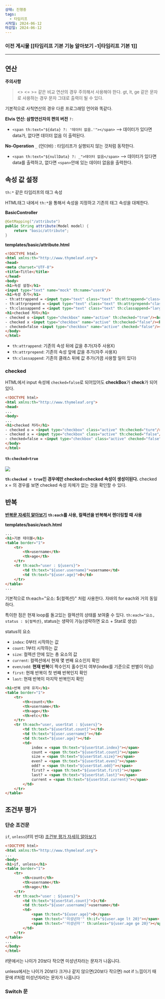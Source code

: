 ```yaml
---
상태: 진행중
tags:
  - 타임리프
시작일: 2024-06-12
마감일: 2024-06-12
---
```

### 이전 게시물 [[타임리프 기본 기능 알아보기 -1|타임리프 기본 1]]
---
## 연산

**주의사항**
><> <= >= 같은 비교 연산의 경우 주의해서 사용해야 한다.
>gt, lt, ge 같은 문자로 사용하는 경우 문자 그대로 출력이 될 수 있다.

기본적으로 사칙연산의 경우 다른 프로그래밍 언어와 똑같다.

**Elvis 연산: 삼항연산자의 편의 버전**
`?:`
- `<span th:text="${data} ?: '데이터 없음.'"></span>`  --> 데이터가 있다면 data가, 없다면 데이터 없음 이 출력된다.

**No-Operation**
`_` (언더바) : 타임리프가 실행되지 않는 것처럼 동작한다.
- `<span th:text="${nullData} ?: _">데이터 없음</span>`  --> 데이터가 있다면 data를 출력하고, 없다면 `<span>`안에 있는 데이터 없음을 출력한다.

## 속성 값 설정
`th:*` 같은 타임리프의 태그 속성

HTML태그 내에서 `th:*`을 통해서 속성을 지정하고 기존의 태그 속성을 대체한다.

**BasicController**
```java
@GetMapping("/attribute")  
public String attribute(Model model) {  
	return "basic/attribute";  
}
```

**templates/basic/attribute.html**
```html
<!DOCTYPE html>  
<html xmlns:th="http://www.thymeleaf.org">  
<head>  
<meta charset="UTF-8">  
<title>Title</title>  
</head>  
<body>  
<h1>속성 설정</h1>  
<input type="text" name="mock" th:name="userA"/>  
<h1>속성 추가</h1>  
- th:attrappend = <input type="text" class="text" th:attrappend="class='large'"/><br/>  
- th:attrprepend = <input type="text" class="text" th:attrprepend="class='large'"/><br/>  
- th:classappend = <input type="text" class="text" th:classappend="large"/><br/>  
<h1>checked 처리</h1>  
- checked o <input type="checkbox" name="active" th:checked="true"/><br/>  
- checked x <input type="checkbox" name="active" th:checked="false"/><br/>  
- checked=false <input type="checkbox" name="active" checked="false"/><br/>  
</body>  
</html>
```
- `th:attrappend`: 기존의 속성 뒤에 값을 추가(자주 사용X)
- `th:attrprepend`: 기존의 속성 앞에 값을 추가(자주 사용X)
- `th:classappend`: 기존의 클래스 뒤에 값 추가(가끔 사용할 일이 있다)

### checked
HTML에서 input 속성에 `checked=false`로 되어있어도 **checkBox**가 **check**가 되어있다.

```html
<!DOCTYPE html>  
<html xmlns:th="http://www.thymeleaf.org">  
<head>  
...
<body>  
...
<h1>checked 처리</h1>  
- checked o = <input type="checkbox" class="active" th:checked="ture"/></br>  
- checked x = <input type="checkbox" class="active" th:checked="false"/></br>  
- checked=false = <input type="checkbox" class="active" checked="false"/>  
</body>  
</html>
```
#### `th:checked=true`
![](https://i.imgur.com/PRRLvmi.png)

**`th:checked = true`인 경우에만 checked=checked 속성이 생성이된다.**
checked x = 의 경우를 보면 checked 속성 자체가 없는 것을 확인할 수 있다.

## 반복
**[반복문 자세히 알아보기](https://www.thymeleaf.org/doc/tutorials/3.0/usingthymeleaf.html#using-theach)**
**`th:each`를 사용, 컬렉션을 반복해서 렌더링할 때 사용**

**templates/basic/each.html**
```html
...
<h1>기본 테이블</h1>  
<table border="1">  
	<tr>  
		<th>username</th>  
		<th>age</th>  
	</tr>  
	<tr th:each="user : ${users}">  
		<td th:text="${user.username}">username</td>  
		<td th:text="${user.age}">0</td>  
	</tr>  
</table>
...
```

기본적으로 th:each="요소: ${컬렉션}" 처럼 사용한다. 자바의 for each와 거의 동일하다.

특이한 점은 현재 loop를 돌고있는 컬렉션의 상태를 보여줄 수 있다.
`th:each="요소, status : ${컬렉션}`, status는 생략이 가능(생략하면 요소 + Stat로 생성)

status의 요소
- `index`: 0부터 시작하는 값
- `count`: 1부터 시작하는 값
- `size`: 컬렉션 안에 있는 총 요소의 값
- `current`: 컬렉션에서 현재 몇 번째 요소인지 확인
- `even/odd`: **현재 반복**이 짝수인지 홀수인지 여부(index를 기준으로 판별이 아님)
- `first`: 현재 반복이 첫 번째 반복인지 확인
- `last`: 현재 반복이 마지막 반복인지 확인

```html
<h1>반복 상태 유지</h1>  
<table border="1">  
	<tr>  
		<th>count</th>  
		<th>username</th>  
		<th>age</th>  
		<th>etc</th>  
	</tr>  
	<tr th:each="user, userStat : ${users}">  
		<td th:text="${userStat.count}"></td>  
		<td th:text="${user.username}"></td>  
		<td th:text="${user.age}"></td>  
		<td>
			index = <span th:text="${userStat.index}"></span>  
			count = <span th:text="${userStat.count}"></span>  
			size = <span th:text="${userStat.size}"></span>  
			even? = <span th:text="${userStat.even}"></span>  
			odd? = <span th:text="${userStat.odd}"></span>  
			first? = <span th:text="${userStat.first}"></span>  
			last? = <span th:text="${userStat.last}"></span>  
			current = <span th:text="${userStat.current}"></span>  
		</td>  
	</tr>  
</table>
```

## 조건부 평가

### 단순 조건문
`if`, `unless`(if의 반대)
[조건부 평가 자세히 알아보기](https://www.thymeleaf.org/doc/tutorials/3.0/usingthymeleaf.html#conditional-evaluation)

```html
<!DOCTYPE html>  
<html xmlns:th="http://www.thymeleaf.org">  
...
<body>  
<h1>if, unless</h1>  
<table border="1">  
	<tr>  
		<th>count</th>  
		<th>username</th>  
		<th>age</th>  
	</tr>  
	<tr th:each="user : ${users}">  
		<td th:text="${userStat.count}">1</td>  
		<td th:text="${user.username}">username</td>  
		<td>  
			<span th:text="${user.age}">0</span>  
			<span th:text="'미성년자'" th:if="${user.age lt 20}"></span>  
			<span th:text="'미성년자'" th:unless="${user.age ge 20}"></span>  
		</td>  
	</tr>  
</table>  
...
</body>  
</html>
```
if문에서는 나이가 20보다 작으면 미성년자라는 문자가 나옵니다.

unless에서는 나이가 20보다 크거나 같지 않으면(20보다 작으면) not if 느낌이기 때문에 if처럼 미성년자라는 문자가 나옵니다

### Switch 문
